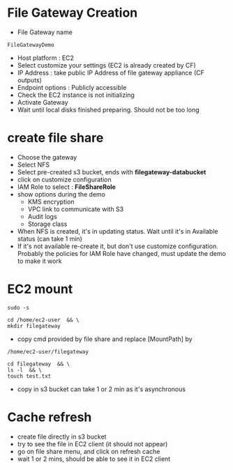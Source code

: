 # File Gateway Creation

* File Gateway name

```
FileGatewayDemo
```
* Host platform : EC2
* Select customize your settings (EC2 is already created by CF)
* IP Address : take public IP Address of file gateway appliance (CF outputs)
* Endpoint options : Publicly accessible
* Check the EC2 instance is not initializing
* Activate Gateway
* Wait until local disks finished preparing. Should not be too long

# create file share

* Choose the gateway
* Select NFS
* Select pre-created s3 bucket, ends with **filegateway-databucket**
* click on customize configuration
* IAM Role to select : **FileShareRole**
* show options during the demo
  * KMS encryption
  * VPC link to communicate with S3
  * Audit logs
  * Storage class
* When NFS is created, it's in updating status. Wait until it's in Available status (can take 1 min)
* If it's not available re-create it, but don't use customize configuration. Probably the policies for IAM Role have changed, must update the demo to make it work

# EC2 mount

```
sudo -s
```

```
cd /home/ec2-user  && \
mkdir filegateway
```

* copy cmd provided by file share and replace [MountPath] by

```
/home/ec2-user/filegateway
```

```
cd filegateway  && \
ls -l  && \
touch test.txt
```

* copy in s3 bucket can take 1 or 2 min as it's asynchronous

# Cache refresh

* create file directly in s3 bucket
* try to see the file in EC2 client (it should not appear)
* go on file share menu, and click on refresh cache
* wait 1 or 2 mins, should be able to see it in EC2 client
